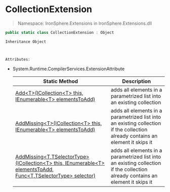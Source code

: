 ﻿


# CollectionExtension

> Namespace: IronSphere.Extensions in  IronSphere.Extensions.dll



```csharp
public static class CollectionExtension : Object
```

    Inheritance Object


    
    Attributes:
        
* System.Runtime.CompilerServices.ExtensionAttribute




    | Static Method | Description |
    | --- | --- |
    | [Add&lt;T&gt;(ICollection&lt;T&gt; this, IEnumerable&lt;T&gt; elementsToAdd)](CollectionExtension.Add-T-(ICollection-T-,IEnumerable-T-)) | adds all elements in a parametrized list into an existing collection |
    | [AddMissing&lt;T&gt;(ICollection&lt;T&gt; this, IEnumerable&lt;T&gt; elementsToAdd)](CollectionExtension.AddMissing-T-(ICollection-T-,IEnumerable-T-)) | adds all elements in a parametrized list into an existing collection if the collection already contains an element it skips it |
    | [AddMissing&lt;T,TSelectorType&gt;(ICollection&lt;T&gt; this, IEnumerable&lt;T&gt; elementsToAdd, Func&lt;T,TSelectorType&gt; selector)](CollectionExtension.AddMissing-T,TSelectorType-(ICollection-T-,IEnumerable-T-,Func-T,TSelectorType-)) | adds all elements in a parametrized list into an existing collection if the collection already contains an element it skips it |
